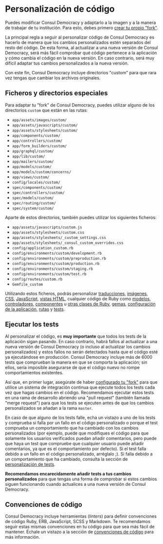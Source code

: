 # Personalización de código

Puedes modificar Consul Democracy y adaptarlo a la imagen y a la manera de trabajar de tu institución. Para esto, debes primero [crear tu propio "fork"](../getting_started/create.md).

La principal regla a seguir al personalizar código de Consul Democracy es hacerlo de manera que los cambios personalizados estén separados del resto del código. De esta forma, al actualizar a una nueva versión de Consul Democracy, será más fácil comprobar qué código pertenece a la aplicación y cómo cambia el código en la nueva versión. En caso contrario, será muy difícil adaptar tus cambios personalizados a la nueva versión.

Con este fin, Consul Democracy incluye directorios "custom" para que rara vez tengas que cambiar los archivos originales.

## Ficheros y directorios especiales

Para adaptar tu "fork" de Consul Democracy, puedes utilizar alguno de los directorios `custom` que están en las rutas:

* `app/assets/images/custom/`
* `app/assets/javascripts/custom/`
* `app/assets/stylesheets/custom/`
* `app/components/custom/`
* `app/controllers/custom/`
* `app/form_builders/custom/`
* `app/graphql/custom/`
* `app/lib/custom/`
* `app/mailers/custom/`
* `app/models/custom/`
* `app/models/custom/concerns/`
* `app/views/custom/`
* `config/locales/custom/`
* `spec/components/custom/`
* `spec/controllers/custom/`
* `spec/models/custom/`
* `spec/routing/custom/`
* `spec/system/custom/`

Aparte de estos directorios, también puedes utilizar los siguientes ficheros:

* `app/assets/javascripts/custom.js`
* `app/assets/stylesheets/custom.css`
* `app/assets/stylesheets/_custom_settings.css`
* `app/assets/stylesheets/_consul_custom_overrides.css`
* `config/application_custom.rb`
* `config/environments/custom/development.rb`
* `config/environments/custom/preproduction.rb`
* `config/environments/custom/production.rb`
* `config/environments/custom/staging.rb`
* `config/environments/custom/test.rb`
* `config/routes/custom.rb`
* `Gemfile_custom`

Utilizando estos ficheros, podrás personalizar [traducciones](translations.md), [imágenes](images.md), [CSS](css.md), [JavaScript](javascript.md), [vistas HTML](views.md), cualquier código de Ruby como [modelos](models.md), [controladores](controllers.md), [componentes](components.md) u [otras clases de Ruby](ruby.md), [gemas](gems.md), [configuración de la aplicación](application.md), [rutas](routes.md) y [tests](tests.md).

## Ejecutar los tests

Al personalizar el código, es **muy importante** que todos los tests de la aplicación sigan pasando. En caso contrario, habrá fallos al actualizar a una nueva versión de Consul Democracy (o incluso al actualizar los cambios personalizados) y estos fallos no serán detectados hasta que el código esté ya ejecutándose en producción. Consul Democracy incluye más de 6000 tests que comprueban la manera en que se comporta la aplicación; sin ellos, sería imposible asegurarse de que el código nuevo no rompe comportamientos existentes.

Así que, en primer lugar, asegúrate de haber [configurado tu "fork"](../getting_started/configuration.md) para que utilice un sistema de integración continua que ejecute todos los tests cada vez que hagas cambios en el código. Recomendamos ejecutar estos tests en una rama de desarrollo abriendo una "pull request" (también llamada "merge request") para que los tests se ejecuten antes de que los cambios personalizados se añadan a la rama `master`.

En caso de que alguno de los tests falle, echa un vistazo a uno de los tests y comprueba si falla por un fallo en el código personalizado o porque el test comprueba un comportamiento que ha cambiado con los cambios personalizados (por ejemplo, puede que modifiques el código para que solamente los usuarios verificados puedan añadir comentarios, pero puede que haya un test que compruebe que cualquier usuario puede añadir comentarios, ya que es el comportamiento por defecto). Si el test falla debido a un fallo en el código personalizado, arréglalo ;). Si falla debido a un comportamiento que ha cambiado, consulta la sección de [personalización de tests](tests.md).

**Recomendamos encarecidamente añadir tests a tus cambios personalizados** para que tengas una forma de comprobar si estos cambios siguen funcionando cuando actualices a una nueva versión de Consul Democracy.

## Convenciones de código

Consul Democracy incluye herramientas (_linters_) para definir convenciones de código Ruby, ERB, JavaScript, SCSS y Markdown. Te recomendamos seguir estas mismas convenciones en tu código para que sea más fácil de mantener. Échale un vistazo a la sección de [convenciones de código](../open_source/coding_conventions.md) para más información.
